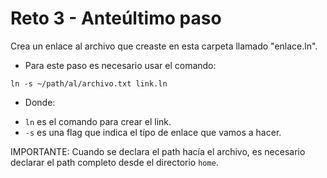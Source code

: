 # Reto 3 - Anteúltimo paso
Crea un enlace al archivo que creaste en esta carpeta llamado "enlace.ln".

- Para este paso es necesario usar el comando:

`ln -s ~/path/al/archivo.txt link.ln`

- Donde:
* `ln` es el comando para crear el link.
* `-s` es una flag que indica el típo de enlace que vamos a hacer.

IMPORTANTE: Cuando se declara el path hacía el archivo, es necesario declarar el path completo desde el directorio `home`.